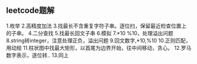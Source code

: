 ﻿leetcode题解
----------------

1.枚举
2.高精度加法
3.找最长不含重复字符子串。逐位扫，保留最近检查位置上的子串。
4.二分查找
5.找最长回文子串
6.模拟
7.*10 %10，处理溢出问题
8.string转integer，注意处理正负，溢出问题
9.回文数字,*10,%10
10.正则匹配，用动规
11.柱状图中找最大矩形，以首尾为边界开始，往中间移动，贪心。
12.罗马数字表示，逐位转..
13.同上